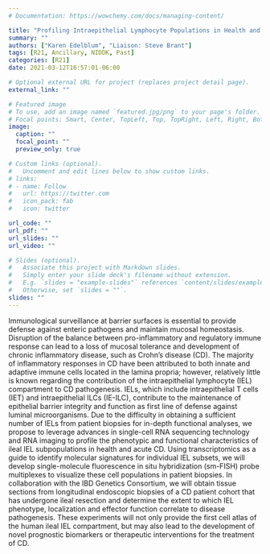 ```yaml
---
# Documentation: https://wowchemy.com/docs/managing-content/

title: "Profiling Intraepithelial Lymphocyte Populations in Health and Crohn’s Disease"
summary: ""
authors: ["Karen Edelblum", "Liaison: Steve Brant"]
tags: [R21, Ancillary, NIDDK, Past]
categories: [R21]
date: 2021-03-12T16:57:01-06:00

# Optional external URL for project (replaces project detail page).
external_link: ""

# Featured image
# To use, add an image named `featured.jpg/png` to your page's folder.
# Focal points: Smart, Center, TopLeft, Top, TopRight, Left, Right, BottomLeft, Bottom, BottomRight.
image:
  caption: ""
  focal_point: ""
  preview_only: true

# Custom links (optional).
#   Uncomment and edit lines below to show custom links.
# links:
# - name: Follow
#   url: https://twitter.com
#   icon_pack: fab
#   icon: twitter

url_code: ""
url_pdf: ""
url_slides: ""
url_video: ""

# Slides (optional).
#   Associate this project with Markdown slides.
#   Simply enter your slide deck's filename without extension.
#   E.g. `slides = "example-slides"` references `content/slides/example-slides.md`.
#   Otherwise, set `slides = ""`.
slides: ""
---
```


Immunological surveillance at barrier surfaces is essential to provide defense against enteric pathogens and maintain mucosal homeostasis. Disruption of the balance between pro-inflammatory and regulatory immune response can lead to a loss of mucosal tolerance and development of chronic inflammatory disease, such as Crohn’s disease (CD). The majority of inflammatory responses in CD have been attributed to both innate and adaptive immune cells located in the lamina propria; however, relatively little is known regarding the contribution of the intraepithelial lymphocyte (IEL) compartment to CD pathogenesis. IELs, which include intraepithelial T cells (IET) and intraepithelial ILCs (IE-ILC), contribute to the maintenance of epithelial barrier integrity and function as first line of defense against luminal microorganisms. Due to the difficulty in obtaining a sufficient number of IELs from patient biopsies for in-depth functional analyses, we propose to leverage advances in single-cell RNA sequencing technology and RNA imaging to profile the phenotypic and functional characteristics of ileal IEL subpopulations in health and acute CD. Using transcriptomics as a guide to identify molecular signatures for individual IEL subsets, we will develop single-molecule fluorescence in situ hybridization (sm-FISH) probe multiplexes to visualize these cell populations in patient biopsies. In collaboration with the IBD Genetics Consortium, we will obtain tissue sections from longitudinal endoscopic biopsies of a CD patient cohort that has undergone ileal resection and determine the extent to which IEL phenotype, localization and effector function correlate to disease pathogenesis. These experiments will not only provide the first cell atlas of the human ileal IEL compartment, but may also lead to the development of novel prognostic biomarkers or therapeutic interventions for the treatment of CD.
